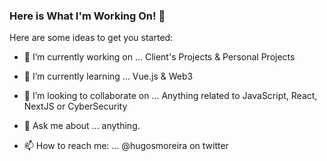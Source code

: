 ### Here is What I'm Working On! 👋



Here are some ideas to get you started:

- 🔭 I’m currently working on ... Client's Projects & Personal Projects 
- 🌱 I’m currently learning ... Vue.js & Web3
- 👯 I’m looking to collaborate on ... Anything related to JavaScript, React, NextJS or CyberSecurity
 
- 💬 Ask me about ... anything.
- 📫 How to reach me: ... @hugosmoreira on twitter


